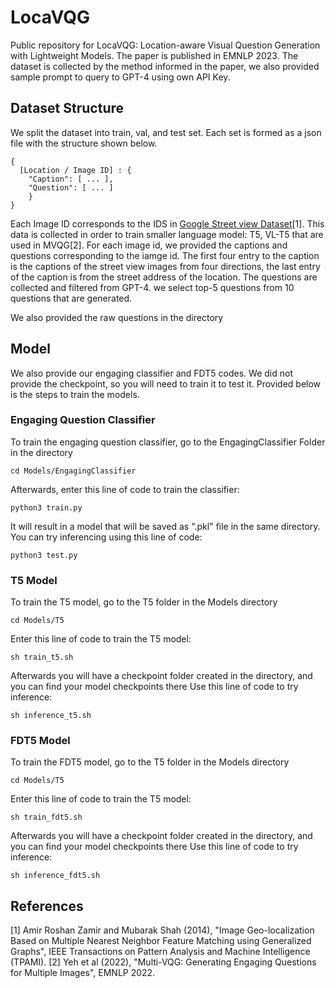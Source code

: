 # LocaVQG
Public repository for LocaVQG: Location-aware Visual Question Generation with Lightweight Models. The paper is published in EMNLP 2023.
The dataset is collected by the method informed in the paper, we also provided sample prompt to query to GPT-4 using own API Key. 

## Dataset Structure
We split the dataset into train, val, and test set. Each set is formed as a json file with the structure shown below.

```
{
  [Location / Image ID] : {
    "Caption": [ ... ],
    "Question": [ ... ]
    }
}
```

Each Image ID corresponds to the IDS in [Google Street view Dataset](https://www.crcv.ucf.edu/data/GMCP_Geolocalization/)[1]. This data is collected in order to train smaller language model: T5, VL-T5 that are used in MVQG[2].
For each image id, we provided the captions and questions corresponding to the iamge id. The first four entry to the caption is the captions of the street view images from four directions, the last entry of the caption is from the street address of the location. The questions are collected and filtered from GPT-4. we select top-5 questions from 10 questions that are generated.

We also provided the raw questions in the directory

## Model
We also provide our engaging classifier and FDT5 codes. We did not provide the checkpoint, so you will need to train it to test it. Provided below is the steps to train the models.

### Engaging Question Classifier
To train the engaging question classifier, go to the EngagingClassifier Folder in the directory

```
cd Models/EngagingClassifier
```

Afterwards, enter this line of code to train the classifier:
```
python3 train.py
```

It will result in a model that will be saved as ".pkl" file in the same directory. You can try inferencing using this line of code:
```
python3 test.py
```

### T5 Model
To train the T5 model, go to the T5 folder in the Models directory
```
cd Models/T5
```

Enter this line of code to train the T5 model:
```
sh train_t5.sh
```

Afterwards you will have a checkpoint folder created in the directory, and you can find your model checkpoints there
Use this line of code to try inference:
```
sh inference_t5.sh
```

### FDT5 Model
To train the FDT5 model, go to the T5 folder in the Models directory
```
cd Models/T5
```

Enter this line of code to train the T5 model:
```
sh train_fdt5.sh
```

Afterwards you will have a checkpoint folder created in the directory, and you can find your model checkpoints there
Use this line of code to try inference:
```
sh inference_fdt5.sh
```

## References
[1] Amir Roshan Zamir and Mubarak Shah (2014), "Image Geo-localization Based on Multiple Nearest Neighbor Feature Matching using Generalized Graphs", IEEE Transactions on Pattern Analysis and Machine Intelligence (TPAMI).
[2] Yeh et al (2022), "Multi-VQG: Generating Engaging Questions for Multiple Images", EMNLP 2022.
